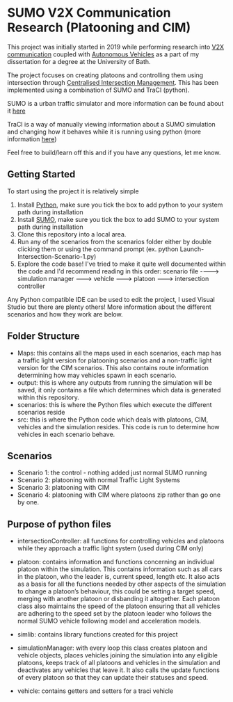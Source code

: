 # SUMO V2X Communication Research (Platooning and CIM)
This project was initially started in 2019 while performing research into [V2X communication](https://en.wikipedia.org/wiki/Vehicle-to-everything) 
coupled with [Autonomous Vehicles](https://en.wikipedia.org/wiki/Self-driving_car) as a part of my dissertation for a degree at the University of Bath.

The project focuses on creating platoons and controlling them using intersection through [Centralised Intersection Management](https://spectrum.ieee.org/cars-that-think/transportation/self-driving/the-scary-efficiency-of-autonomous-intersections). 
This has been implemented using a combination of SUMO and TraCI (python).

SUMO is a urban traffic simulator and more information can be found about it [ here ](https://sumo.dlr.de/wiki/Simulation_of_Urban_MObility_-_Wiki)

TraCI is a way of manually viewing information about a SUMO simulation and changing how it behaves while it is running using python (more information [here](https://sumo.dlr.de/wiki/TraCI))

Feel free to build/learn off this and if you have any questions, let me know.

## Getting Started
To start using the project it is relatively simple

1. Install [Python](https://www.python.org/), make sure you tick the box to add python to your system path during installation
2. Install [SUMO](https://sumo.dlr.de/wiki/Installing), make sure you tick the box to add SUMO to your system path during installation
3. Clone this repository into a local area.
4. Run any of the scenarios from the scenarios folder either by double clicking them or using the command prompt (ex. python Launch-Intersection-Scenario-1.py)
5. Explore the code base! I've tried to make it quite well documented within the code and I'd recommend reading in this order: scenario file ----> simulation manager ---> vehicle ---> platoon ---> intersection controller

Any Python compatible IDE can be used to edit the project, I used Visual Studio but there are plenty others!
More information about the different scenarios and how they work are below.

## Folder Structure
 - Maps: this contains all the maps used in each scenarios, each map has a traffic light version for platooning scenarios and a non-traffic light version for the CIM scenarios. This also contains route information determining how may vehicles spawn in each scenario.
 - output: this is where any outputs from running the simulation will be saved, it only contains a file which determines which data is generated within this repository.
 - scenarios: this is where the Python files which execute the different scenarios reside
 - src: this is where the Python code which deals with platoons, CIM, vehicles and the simulation resides. This code is run to determine how vehicles in each scenario behave.

## Scenarios
 - Scenario 1: the control - nothing added just normal SUMO running
 - Scenario 2: platooning with normal Traffic Light Systems
 - Scenario 3: platooning with CIM
 - Scenario 4: platooning with CIM where platoons zip rather than go one by one.

## Purpose of python files

 - intersectionController: all functions for controlling vehicles and platoons while they approach a traffic light system (used during CIM only)

 - platoon: contains information and functions concerning an individual platoon within the simulation. This contains 
 information such as all cars in the platoon, who the leader is, current speed, length etc. It also acts as a basis for all the functions needed by 
 other aspects of the simulation to change a platoon’s behaviour, this could be setting a target speed, merging with another platoon or disbanding it 
 altogether. Each platoon class also maintains the speed of the platoon ensuring that all vehicles are adhering to the speed set by the platoon leader 
 who follows the normal SUMO vehicle following model and acceleration models.

 - simlib: contains library functions created for this project

 - simulationManager: with every loop this class creates platoon and vehicle objects, 
 places vehicles joining the simulation into any eligible platoons, keeps track of all platoons and vehicles in the simulation and 
 deactivates any vehicles that leave it. It also calls the update functions of every platoon so that they can update their statuses and speed. 

 - vehicle: contains getters and setters for a traci vehicle
